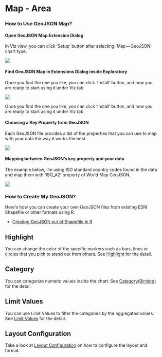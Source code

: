 # Map - Area

### How to Use GeoJSON Map?

#### Open GeoJSON Map Extension Dialog

In Viz view, you can click ‘Setup’ button after selecting ‘Map — GeoJSON’ chart type.

![](images/geojson4.png)

#### Find GeoJSON Map in Extensions Dialog inside Exploratory

Once you find the one you like, you can click ‘Install’ button, and now you are ready to start using it under Viz tab.

![](images/geojson.png)

Once you find the one you like, you can click ‘Install’ button, and now you are ready to start using it under Viz tab.

#### Choosing a Key Property from GeoJSON

Each GeoJSON file provides a list of the properties that you can use to map with your data the way it works the best.

![](images/geojson2.png)

#### Mapping between GeoJSON’s key property and your data

The example below, I’m using ISO standard country codes found in the data and map them with ‘ISO_A2’ property of World Map GeoJSON.

![](images/geojson3.png)

### How to Create My GeoJSON?

Here's how you can create your own GeoJSON files from existing ESRI Shapefile or other formats using R.

* [Creating GeoJSON out of Shapefile in R](https://blog.exploratory.io/creating-geojson-out-of-shapefile-in-r-40bc0005857d)


## Highlight 

You can change the color of the specific markers such as bars, lines or circles that you pick to stand out from others. See [Highlight](highlight.md) for the detail. 

## Category 

You can categorize numeric values inside the chart. See [Category(Binning)](category.md) for the detail.

## Limit Values

You can use Limit Values to filter the categories by the aggregated values. See [Limit Values](limit.md) for the detail.



## Layout Configuration

Take a look at [Layout Configuration](layout.md) on how to configure the layout and format. 
